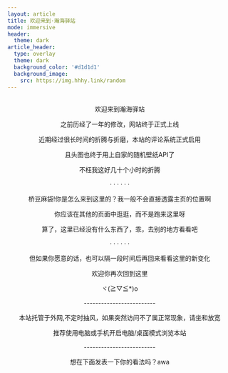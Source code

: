```yaml
---
layout: article
title: 欢迎来到·瀚海驿站
mode: immersive
header:
  theme: dark
article_header:
  type: overlay
  theme: dark
  background_color: '#d1d1d1'
  background_image:
    src: https://img.hhhy.link/random
---
```


<!--more-->

<p align="center"><br>欢迎来到瀚海驿站</p>

<p align="center">之前历经了一年的修改，网站终于正式上线</p>

<p align="center">近期经过很长时间的折腾与折磨，本站的评论系统正式启用</p>

<p align="center">且头图也终于用上自家的随机壁纸API了</p>

<p align="center">不枉我这好几十个小时的折腾</p>

<p align="center">· · · · · ·</p>

<p align="center">桥豆麻袋!你是怎么来到这里的？我一般不会直接透露主页的位置啊</p>

<p align="center">你应该在其他的页面中逛逛，而不是跑来这里呀</p>

<p align="center">算了，这里已经没有什么东西了，乖，去别的地方看看吧</p>

<p align="center">· · · · · ·</p>

<p align="center">但如果你愿意的话，也可以隔一段时间后再回来看看这里的新变化</p>

<p align="center">欢迎你再次回到这里</p>

<p align="center">ヾ(≧▽≦*)o</p>

<p align="center">-------------------------</p>

<!-- 这是一段聪明人才能发现的代码 awa 
<p align="center"><a href='/home/index.html'><span>博客</span></a> | <a href='/archive.html'><span>归档</span></a> | 上一个版本的<a href='/old.html'>页面</a>
-->

<p align="center"><span>本站托管于外网,不定时抽风，如果突然访问不了属正常现象，请坐和放宽</span></p>

<p align="center"><span>推荐使用电脑或手机开启电脑/桌面模式浏览本站</span></p>

<p align="center">-------------------------</p>

<p align="center"><span>想在下面发表一下你的看法吗？awa </span></p>